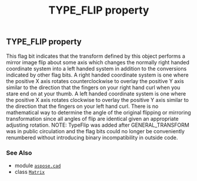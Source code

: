 ﻿---
title: TYPE_FLIP property
second_title: Aspose.CAD for Python via .NET API References
description: 
type: docs
weight: 120
url: /aspose.cad/matrix/type_flip/
is_root: false
---

## TYPE_FLIP property


This flag bit indicates that the transform defined by this object
performs a mirror image flip about some axis which changes the
normally right handed coordinate system into a left handed
system in addition to the conversions indicated by other flag bits.
A right handed coordinate system is one where the positive X
axis rotates counterclockwise to overlay the positive Y axis
similar to the direction that the fingers on your right hand
curl when you stare end on at your thumb.
A left handed coordinate system is one where the positive X
axis rotates clockwise to overlay the positive Y axis similar
to the direction that the fingers on your left hand curl.
There is no mathematical way to determine the angle of the
original flipping or mirroring transformation since all angles
of flip are identical given an appropriate adjusting rotation.
NOTE: TypeFlip was added after GENERAL_TRANSFORM was in public
circulation and the flag bits could no longer be conveniently
renumbered without introducing binary incompatibility in outside
code.

### See Also
* module [`aspose.cad`](../../)
* class [`Matrix`](/cad/python-net/aspose.cad/matrix)
